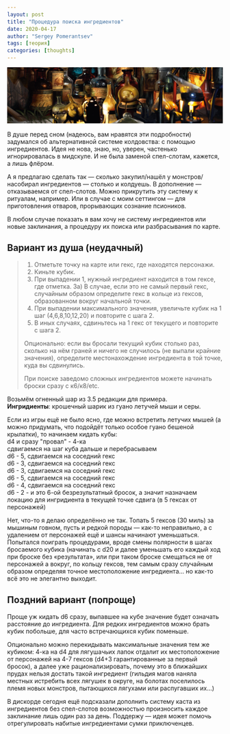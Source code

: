 ```yaml
---
layout: post
title: "Процедура поиска ингредиентов"
date: 2020-04-17
author: "Sergey Pomerantsev"
tags: [теория]
categories: [thoughts]
---
```


![](/assets/images/ingridient.jpg)

В душе перед сном (надеюсь, вам нравятся эти подробности) задумался об альтернативной системе колдовства: с помощью ингредиентов. Идея не нова, знаю, но, уверен, частенько игнорировалась в мидскуле. И не была заменой спел-слотам, кажется, а лишь флёром.

А я предлагаю сделать так — сколько закупил/нашёл у монстров/насобирал ингредиентов — столько и колдуешь. В дополнение — отказываемся от спел-слотов. Можно прикрутить эту систему к ритуалам, например. Или в случае с моим сеттингом — для приготовления отваров, прорывающих сознание псиоников.

В любом случае показать я вам хочу не систему ингредиентов или новые заклинания, а процедуру их поиска или разбрасывания по карте.

## Вариант из душа (неудачный)

> 1) Отметьте точку на карте или гекс, где находятся персонажи.
> 2) Киньте кубик.
> 3) При выпадении 1, нужный ингредиент находится в том гексе, где отметка.
> 3а) В случае, если это не самый первый гекс, случайным образом определите гекс в кольце из гексов, образованном вокруг начальной точки.
> 4) При выпадении максимального значения, увеличьте кубик на 1 шаг (4,6,8,10,12,20) и повторите с шага 2.
> 5) В иных случаях, сдвиньтесь на 1 гекс от текущего и повторите с шага 2.
> 
> Опционально: если вы бросали текущий кубик столько раз, сколько на нём граней и ничего не случилось (не выпали крайние значения), определите местонахождение ингредиента в той точке, куда вы сдвинулись.
> 
> При поиске заведомо сложных ингредиентов можете начинать броски сразу с к6/к8/etc.

Возьмём огненный шар из 3.5 редакции для примера.  
**Ингридиенты**: крошечный шарик из гуано летучей мыши и серы.

Если из игры ещё не было ясно, где можно встретить летучих мышей (а можно придумать, что подойдёт только особое гуано бешеной крылатки), то начинаем кидать кубы:  
d4 и сразу "провал" - 4-ка  
сдвигаемся на шаг куба дальше и перебрасываем  
d6 - 5, сдвигаемся на соседний гекс  
d6 - 3, сдвигаемся на соседний гекс  
d6 - 3, сдвигаемся на соседний гекс  
d6 - 5, сдвигаемся на соседний гекс  
d6 - 4, сдвигаемся на соседний гекс  
d6 - 2 - и это 6-ой безрезультатный бросок, а значит назначаем локацию для ингридиента в текущей точке сдвига (в 5 гексах от персонажей)

Нет, что-то я делаю определённо не так. Топать 5 гексов (30 миль) за мышиным говном, пусть и редкой породы — как-то неправильно, а с удалением от персонажей ещё и шансы начинают уменьшаться. Попытался поиграть процедурами, вроде смены полярности в шагах бросаемого кубика (начинать с d20 и далее уменьшать его каждый ход при броске без «результата», или при таком броске смещаться не от персонажей а вокруг, по кольцу гексов, тем самым сразу случайным образом определяя точное местоположение ингредиента… но как-то всё это не элегантно выходит.

## Поздний вариант (попроще)

Проще уж кидать d6 сразу, выпавшее на кубе значение будет означать расстояние до ингредиента. Для редких ингредиентов можно брать кубик побольше, для часто встречающихся кубик поменьше.

Опционально можно перекидывать максимальные значения тем же кубиком:
4-ка на d4 для лягушачьих лапок отдалит их местоположение от персонажей на 4-7 гексов (d4+3 гарантированные за первый бросок), а далее уже рационализировать, почему это в ближайших прудах нельзя достать такой ингредиент (гильдия магов наняла местных истребить всех лягушек в округе, на болотах поселилось племя новых монстров, пытающихся лягухами или распугавших их…)

В дискорде сегодня ещё подсказали дополнить систему каста из ингредиентов без спел-слотов возможностью произносить каждое заклинание лишь один раз за день. Поддержу — идея может помочь отрегулировать набитые ингредиентами сумки приключенцев.
